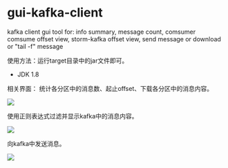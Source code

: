 # gui-kafka-client
kafka client gui tool for: info summary, message count, comsumer comsume offset view, storm-kafka offset view, send message or download or "tail -f" message


使用方法：运行target目录中的jar文件即可。


+ JDK 1.8

相关界面：
统计各分区中的消息数、起止offset、下载各分区中的消息内容。

<img src="https://raw.githubusercontent.com/wangshichun/gui-kafka-client/master/src/main/resources/kafka_message_count.png"/>

使用正则表达式过滤并显示kafka中的消息内容。

<img src="https://raw.githubusercontent.com/wangshichun/gui-kafka-client/master/src/main/resources/kafka_message_consume.png"/>


向kafka中发送消息。

<img src="https://raw.githubusercontent.com/wangshichun/gui-kafka-client/master/src/main/resources/kafka_message_send.png"/>

